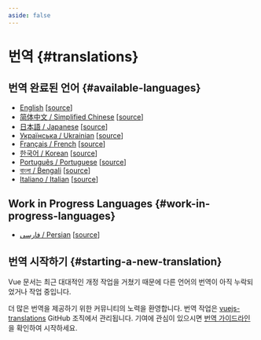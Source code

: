 ```yaml
---
aside: false
---
```


# 번역 {#translations}

## 번역 완료된 언어 {#available-languages}

- [English](https://vuejs.org/) [[source](https://github.com/vuejs/docs)]
- [简体中文 / Simplified Chinese](https://cn.vuejs.org/) [[source](https://github.com/vuejs-translations/docs-zh-cn)]
- [日本語 / Japanese](https://ja.vuejs.org/) [[source](https://github.com/vuejs-translations/docs-ja)]
- [Українська / Ukrainian](https://ua.vuejs.org) [[source](https://github.com/vuejs-translations/docs-ua)]
- [Français / French](https://fr.vuejs.org) [[source](https://github.com/vuejs-translations/docs-fr)]
- [한국어 / Korean](https://ko.vuejs.org) [[source](https://github.com/vuejs-translations/docs-ko)]
- [Português / Portuguese](https://pt.vuejs.org) [[source](https://github.com/vuejs-translations/docs-pt)]
- [বাংলা / Bengali](https://bn.vuejs.org) [[source](https://github.com/vuejs-translations/docs-bn)]
- [Italiano / Italian](https://it.vuejs.org) [[source](https://github.com/vuejs-translations/docs-it)]

## Work in Progress Languages {#work-in-progress-languages}

- [فارسی / Persian](https://fa.vuejs.org/) [[source](https://github.com/vuejs-translations/docs-fa)]

## 번역 시작하기 {#starting-a-new-translation}

Vue 문서는 최근 대대적인 개정 작업을 거쳤기 때문에 다른 언어의 번역이 아직 누락되었거나 작업 중입니다.

더 많은 번역을 제공하기 위한 커뮤니티의 노력을 환영합니다. 번역 작업은 [vuejs-translations](https://github.com/vuejs-translations/) GitHub 조직에서 관리됩니다. 기여에 관심이 있으시면 [번역 가이드라인](https://github.com/vuejs-translations/guidelines/blob/main/README.md)을 확인하여 시작하세요.
